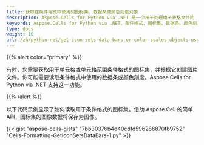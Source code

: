 ```yaml
---
title: 获取在条件格式中使用的图标集、数据条或颜色刻度对象
description: Aspose.Cells for Python via .NET 是一个用于处理电子表格文件的 Python 库。它支持在条件格式化中使用图标集、数据条和颜色刻度对象，以显示电子表格中的数据。本文介绍了如何使用 Aspose.Cells for Python via .NET 库获取这些对象的数据。
keywords: Aspose.Cells for Python via .NET、条件格式、图标集、数据条、颜色刻度、电子表格
type: docs
weight: 10
url: /zh/python-net/get-icon-sets-data-bars-or-color-scales-objects-used-in-conditional-formatting/
---
```


{{% alert color="primary" %}} 

有时，您需要获取用于单元格或单元格范围条件格式的图标集，并根据它创建图片文件。你可能需要读取条件格式中使用的数据条或颜色刻度。Aspose.Cells for Python via .NET 支持这一功能。

{{% /alert %}} 

以下代码示例显示了如何读取用于条件格式的图标集。借助 Aspose.Cell 的简单 API，图标集的图像数据将保存为图像。



{{< gist "aspose-cells-gists" "7bb30376b4d40cdfd596286870fb9752" "Cells-Formatting-GetIconSetsDataBars-1.py" >}}

